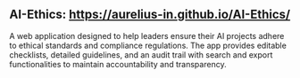 ## AI-Ethics: https://aurelius-in.github.io/AI-Ethics/
A web application designed to help leaders ensure their AI projects adhere to ethical standards and compliance regulations. The app provides editable checklists, detailed guidelines, and an audit trail with search and export functionalities to maintain accountability and transparency.


